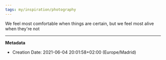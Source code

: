 ```yaml
---
tags: my/inspiration/photography
---
```


We feel most comfortable when things are certain, but we feel most alive when they're not

---
**Metadata**
- Creation Date: 2021-06-04 20:01:58+02:00 (Europe/Madrid)
